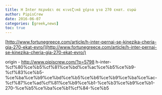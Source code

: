 ```yaml
---
title: H Inter περνάει σε κινεζικά χέρια για 270 εκατ. ευρώ
author: PipisCrew
date: 2016-06-07
categories: [greek,news]
toc: true
---
```


[http://www.fortunegreece.com/article/h-inter-pernai-se-kinezika-cheria-gia-270-ekat-evro/](http://www.fortunegreece.com/article/h-inter-pernai-se-kinezika-cheria-gia-270-ekat-evro/)

origin - http://www.pipiscrew.com/?p=5798 h-inter-%cf%80%ce%b5%cf%81%ce%bd%ce%ac%ce%b5%ce%b9-%cf%83%ce%b5-%ce%ba%ce%b9%ce%bd%ce%b5%ce%b6%ce%b9%ce%ba%ce%ac-%cf%87%ce%ad%cf%81%ce%b9%ce%b1-%ce%b3%ce%b9%ce%b1-270-%ce%b5%ce%ba%ce%b1%cf%84-%ce%b5